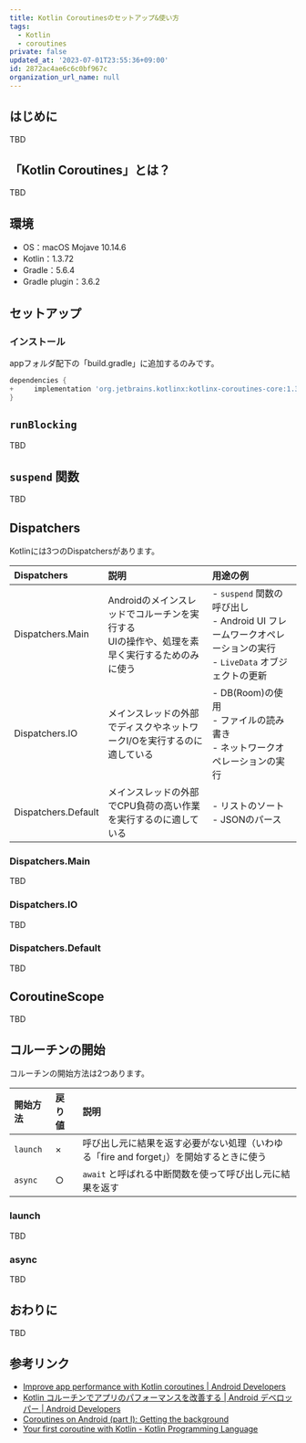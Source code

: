 ```yaml
---
title: Kotlin Coroutinesのセットアップ&使い方
tags:
  - Kotlin
  - coroutines
private: false
updated_at: '2023-07-01T23:55:36+09:00'
id: 2872ac4ae6c6c0bf967c
organization_url_name: null
---
```

## はじめに

TBD

## 「Kotlin Coroutines」とは？

TBD

## 環境

- OS：macOS Mojave 10.14.6
- Kotlin：1.3.72
- Gradle：5.6.4
- Gradle plugin：3.6.2

## セットアップ

### インストール

appフォルダ配下の「build.gradle」に追加するのみです。

```diff:/app/build.gradle
dependencies {
+     implementation 'org.jetbrains.kotlinx:kotlinx-coroutines-core:1.3.4'
}
```

## `runBlocking`

TBD

## `suspend` 関数

TBD

## Dispatchers

Kotlinには3つのDispatchersがあります。

|Dispatchers|説明|用途の例|
|:--|:--|:--|
|Dispatchers.Main|Androidのメインスレッドでコルーチンを実行する<br />UIの操作や、処理を素早く実行するためのみに使う|- `suspend` 関数の呼び出し<br />- Android UI フレームワークオペレーションの実行<br />- `LiveData` オブジェクトの更新|
|Dispatchers.IO|メインスレッドの外部でディスクやネットワークI/Oを実行するのに適している|- DB(Room)の使用<br />- ファイルの読み書き<br />- ネットワークオペレーションの実行|
|Dispatchers.Default|メインスレッドの外部でCPU負荷の高い作業を実行するのに適している|- リストのソート<br />- JSONのパース|

### Dispatchers.Main

TBD

### Dispatchers.IO

TBD

### Dispatchers.Default

TBD

## CoroutineScope

TBD

## コルーチンの開始

コルーチンの開始方法は2つあります。

|開始方法|戻り値|説明|
|:--|:--|:--|
|`launch`|×|呼び出し元に結果を返す必要がない処理（いわゆる「fire and forget」）を開始するときに使う|
|`async`|○|`await` と呼ばれる中断関数を使って呼び出し元に結果を返す|

### launch

TBD

### async

TBD

## おわりに

TBD

## 参考リンク

- [Improve app performance with Kotlin coroutines  |  Android Developers](https://developer.android.com/kotlin/coroutines)
- [Kotlin コルーチンでアプリのパフォーマンスを改善する  |  Android デベロッパー  |  Android Developers](https://developer.android.com/kotlin/coroutines?hl=ja)
- [Coroutines on Android (part I): Getting the background](https://medium.com/androiddevelopers/coroutines-on-android-part-i-getting-the-background-3e0e54d20bb)
- [Your first coroutine with Kotlin - Kotlin Programming Language](https://kotlinlang.org/docs/tutorials/coroutines/coroutines-basic-jvm.html)
